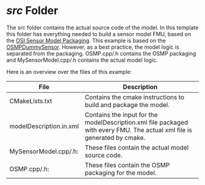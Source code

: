 # *src* Folder

The src folder contains the actual source code of the model.
In this template this folder has everything needed to build a sensor model FMU, based on the [OSI Sensor Model Packaging](https://github.com/OpenSimulationInterface/osi-sensor-model-packaging).
This example is based on the [OSMPDummySensor](https://github.com/OpenSimulationInterface/osi-sensor-model-packaging/tree/master/examples/OSMPDummySensor).
However, as a best practice, the model logic is separated from the packaging.
OSMP.cpp/.h contains the OSMP packaging and MySensorModel.cpp/.h contains the actual model logic.

Here is an overview over the files of this example:

| File                    | Description                                                                                                              |
|-------------------------|--------------------------------------------------------------------------------------------------------------------------|
| CMakeLists.txt          | Contains the cmake instructions to build and package the model.                                                          |
| modelDescription.in.xml | Contains the input for the modelDescription.xml file packaged with every FMU. The actual xml file is generated by cmake. |
| MySensorModel.cpp/.h:   | These files contain the actual model source code.                                                                        |
| OSMP.cpp/.h:            | These files contain the OSMP packaging for the model.                                                                    |

